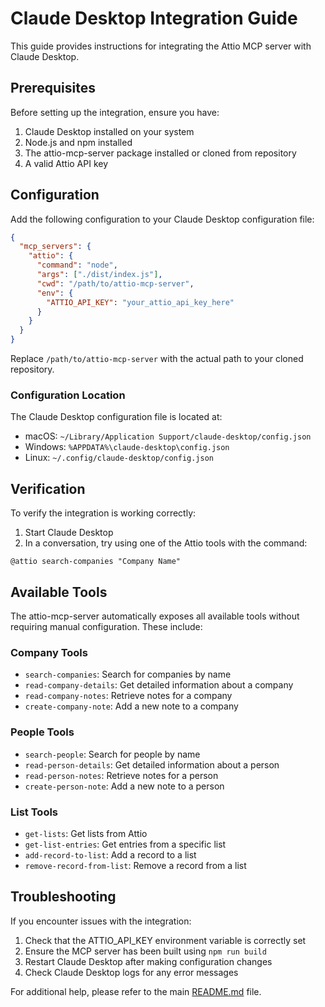 # Claude Desktop Integration Guide

This guide provides instructions for integrating the Attio MCP server with Claude Desktop.

## Prerequisites

Before setting up the integration, ensure you have:

1. Claude Desktop installed on your system
2. Node.js and npm installed
3. The attio-mcp-server package installed or cloned from repository
4. A valid Attio API key

## Configuration

Add the following configuration to your Claude Desktop configuration file:

```json
{
  "mcp_servers": {
    "attio": {
      "command": "node",
      "args": ["./dist/index.js"],
      "cwd": "/path/to/attio-mcp-server",
      "env": {
        "ATTIO_API_KEY": "your_attio_api_key_here"
      }
    }
  }
}
```

Replace `/path/to/attio-mcp-server` with the actual path to your cloned repository.

### Configuration Location

The Claude Desktop configuration file is located at:

- macOS: `~/Library/Application Support/claude-desktop/config.json`
- Windows: `%APPDATA%\claude-desktop\config.json`
- Linux: `~/.config/claude-desktop/config.json`

## Verification

To verify the integration is working correctly:

1. Start Claude Desktop
2. In a conversation, try using one of the Attio tools with the command:

```
@attio search-companies "Company Name"
```

## Available Tools

The attio-mcp-server automatically exposes all available tools without requiring manual configuration. These include:

### Company Tools
- `search-companies`: Search for companies by name
- `read-company-details`: Get detailed information about a company
- `read-company-notes`: Retrieve notes for a company
- `create-company-note`: Add a new note to a company

### People Tools
- `search-people`: Search for people by name
- `read-person-details`: Get detailed information about a person
- `read-person-notes`: Retrieve notes for a person
- `create-person-note`: Add a new note to a person

### List Tools
- `get-lists`: Get lists from Attio
- `get-list-entries`: Get entries from a specific list
- `add-record-to-list`: Add a record to a list
- `remove-record-from-list`: Remove a record from a list

## Troubleshooting

If you encounter issues with the integration:

1. Check that the ATTIO_API_KEY environment variable is correctly set
2. Ensure the MCP server has been built using `npm run build`
3. Restart Claude Desktop after making configuration changes
4. Check Claude Desktop logs for any error messages

For additional help, please refer to the main [README.md](/README.md) file.